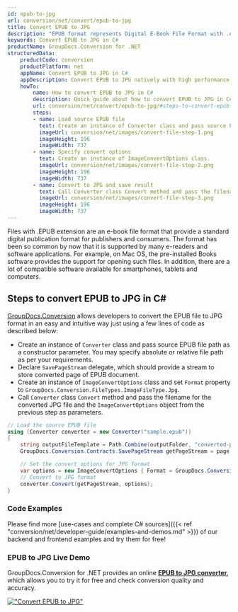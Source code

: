 ```yaml
---
id: epub-to-jpg
url: conversion/net/convert/epub-to-jpg
title: Convert EPUB to JPG
description: "EPUB format represents Digital E-Book File Format with .epub extension. Learn how to convert EPUB to JPG file programmatically in C# language using GroupDocs.Conversion for .NET library."
keywords: Convert EPUB to JPG in C#
productName: GroupDocs.Conversion for .NET
structuredData:
    productCode: conversion
    productPlatform: net
    appName: Convert EPUB to JPG in C#
    appDescription: Convert EPUB to JPG natively with high performance using C# language and server side GroupDocs.Conversion for .NET APIs, without the use of any software like Microsoft or Open Office.
    howTo:
        name: How to convert EPUB to JPG in C# 
        description: Quick guide about how to convert EPUB to JPG in C# with high performance and accuracy.
        url: conversion/net/convert/epub-to-jpg/#steps-to-convert-epub-to-jpg-in-c
        steps:
        - name: Load source EPUB file 
          text: Create an instance of Converter class and pass source EPUB file path as a constructor parameter. You may specify absolute or relative file path as per your requirements. 
          imageUrl: conversion/net/images/convert-file-step-1.png
          imageHeight: 196
          imageWidth: 737
        - name: Specify convert options 
          text: Create an instance of ImageConvertOptions class.
          imageUrl: conversion/net/images/convert-file-step-2.png
          imageHeight: 196
          imageWidth: 737
        - name: Convert to JPG and save result 
          text: Call Converter class Convert method and pass the filename for the converted HTML file and the ImageConvertOptions object from the previous step as parameters.
          imageUrl: conversion/net/images/convert-file-step-3.png
          imageHeight: 196
          imageWidth: 737
---
```


Files with .EPUB extension are an e-book file format that provide a standard digital publication format for publishers and consumers. The format has been so common by now that it is supported by many e-readers and software applications. For example, on Mac OS, the pre-installed Books software provides the support for opening such files. In addition, there are a lot of compatible software available for smartphones, tablets and computers.

## Steps to convert EPUB to JPG in C#

[GroupDocs.Conversion](https://products.groupdocs.com/conversion/net) allows developers to convert the EPUB file to JPG format in an easy and intuitive way just using a few lines of code as described below:

* Create an instance of `Converter` class and pass source EPUB file path as a constructor parameter. You may specify absolute or relative file path as per your requirements. 
* Declare `SavePageStream` delegate, which should provide a stream to store converted page of EPUB document.
* Create an instance of `ImageConvertOptions` class and set `Format` property to `GroupDocs.Conversion.FileTypes.ImageFileType.Jpg`.
* Call `Converter` class `Convert` method and pass the filename for the converted JPG file and the `ImageConvertOptions` object from the previous step as parameters.

```csharp
// Load the source EPUB file
using (Converter converter = new Converter("sample.epub"))
{
    string outputFileTemplate = Path.Combine(outputFolder, "converted-page-{0}.jpg");
    GroupDocs.Conversion.Contracts.SavePageStream getPageStream = page => new FileStream(string.Format(outputFileTemplate, page), FileMode.Create);

    // Set the convert options for JPG format
    var options = new ImageConvertOptions { Format = GroupDocs.Conversion.FileTypes.ImageFileType.Jpg };   
    // Convert to JPG format
    converter.Convert(getPageStream, options);
}
```

### Code Examples

Please find more [use-cases and complete C# sources]({{< ref "conversion/net/developer-guide/examples-and-demos.md" >}}) of our backend and frontend examples and try them for free!

### EPUB to JPG Live Demo

GroupDocs.Conversion for .NET provides an online [**EPUB to JPG converter**](https://products.groupdocs.app/conversion/epub-to-jpg), which allows you to try it for free and check conversion quality and accuracy.

[!["Convert EPUB to JPG"](conversion/net/images/convert-to-jpg/convert-epub-to-jpg.png)](https://products.groupdocs.app/conversion/epub-to-jpg)